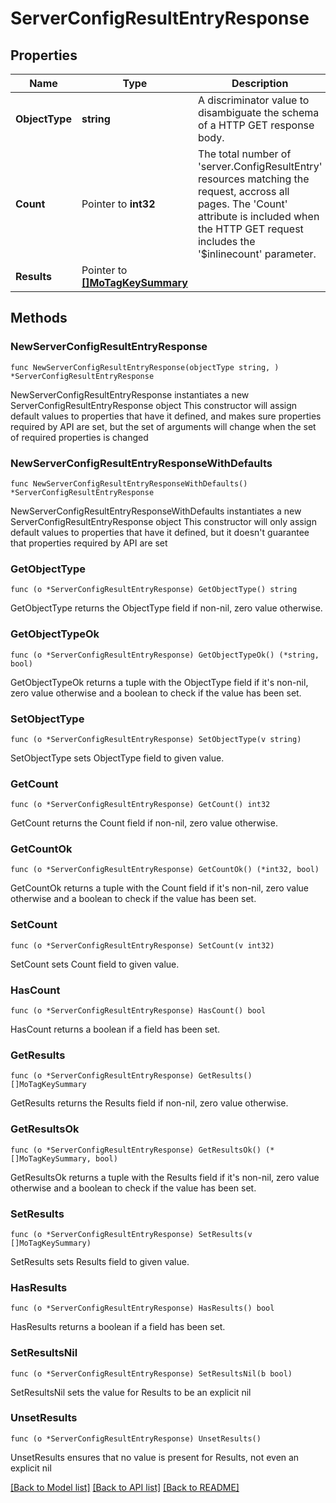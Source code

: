 # ServerConfigResultEntryResponse

## Properties

Name | Type | Description | Notes
------------ | ------------- | ------------- | -------------
**ObjectType** | **string** | A discriminator value to disambiguate the schema of a HTTP GET response body. | 
**Count** | Pointer to **int32** | The total number of &#39;server.ConfigResultEntry&#39; resources matching the request, accross all pages. The &#39;Count&#39; attribute is included when the HTTP GET request includes the &#39;$inlinecount&#39; parameter. | [optional] 
**Results** | Pointer to [**[]MoTagKeySummary**](MoTagKeySummary.md) |  | [optional] 

## Methods

### NewServerConfigResultEntryResponse

`func NewServerConfigResultEntryResponse(objectType string, ) *ServerConfigResultEntryResponse`

NewServerConfigResultEntryResponse instantiates a new ServerConfigResultEntryResponse object
This constructor will assign default values to properties that have it defined,
and makes sure properties required by API are set, but the set of arguments
will change when the set of required properties is changed

### NewServerConfigResultEntryResponseWithDefaults

`func NewServerConfigResultEntryResponseWithDefaults() *ServerConfigResultEntryResponse`

NewServerConfigResultEntryResponseWithDefaults instantiates a new ServerConfigResultEntryResponse object
This constructor will only assign default values to properties that have it defined,
but it doesn't guarantee that properties required by API are set

### GetObjectType

`func (o *ServerConfigResultEntryResponse) GetObjectType() string`

GetObjectType returns the ObjectType field if non-nil, zero value otherwise.

### GetObjectTypeOk

`func (o *ServerConfigResultEntryResponse) GetObjectTypeOk() (*string, bool)`

GetObjectTypeOk returns a tuple with the ObjectType field if it's non-nil, zero value otherwise
and a boolean to check if the value has been set.

### SetObjectType

`func (o *ServerConfigResultEntryResponse) SetObjectType(v string)`

SetObjectType sets ObjectType field to given value.


### GetCount

`func (o *ServerConfigResultEntryResponse) GetCount() int32`

GetCount returns the Count field if non-nil, zero value otherwise.

### GetCountOk

`func (o *ServerConfigResultEntryResponse) GetCountOk() (*int32, bool)`

GetCountOk returns a tuple with the Count field if it's non-nil, zero value otherwise
and a boolean to check if the value has been set.

### SetCount

`func (o *ServerConfigResultEntryResponse) SetCount(v int32)`

SetCount sets Count field to given value.

### HasCount

`func (o *ServerConfigResultEntryResponse) HasCount() bool`

HasCount returns a boolean if a field has been set.

### GetResults

`func (o *ServerConfigResultEntryResponse) GetResults() []MoTagKeySummary`

GetResults returns the Results field if non-nil, zero value otherwise.

### GetResultsOk

`func (o *ServerConfigResultEntryResponse) GetResultsOk() (*[]MoTagKeySummary, bool)`

GetResultsOk returns a tuple with the Results field if it's non-nil, zero value otherwise
and a boolean to check if the value has been set.

### SetResults

`func (o *ServerConfigResultEntryResponse) SetResults(v []MoTagKeySummary)`

SetResults sets Results field to given value.

### HasResults

`func (o *ServerConfigResultEntryResponse) HasResults() bool`

HasResults returns a boolean if a field has been set.

### SetResultsNil

`func (o *ServerConfigResultEntryResponse) SetResultsNil(b bool)`

 SetResultsNil sets the value for Results to be an explicit nil

### UnsetResults
`func (o *ServerConfigResultEntryResponse) UnsetResults()`

UnsetResults ensures that no value is present for Results, not even an explicit nil

[[Back to Model list]](../README.md#documentation-for-models) [[Back to API list]](../README.md#documentation-for-api-endpoints) [[Back to README]](../README.md)


